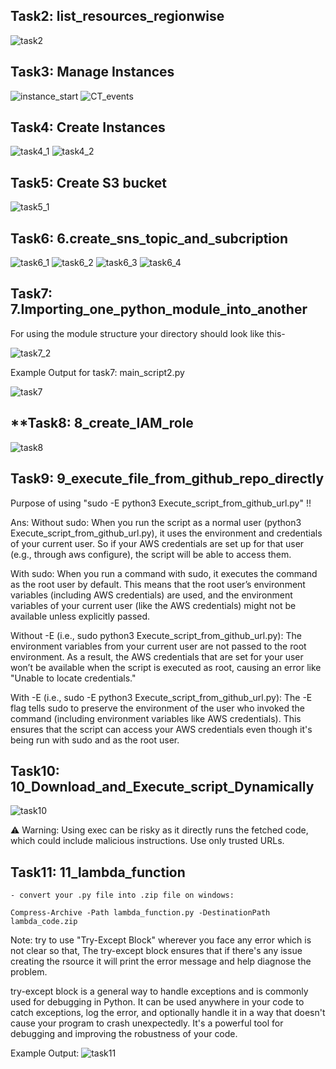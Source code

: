 
## **Task2: list_resources_regionwise**

![task2](images/task2_op.png)

## **Task3: Manage Instances**

![instance_start](images/instance_start.png)
![CT_events](images/CT_event_history.png)

## **Task4: Create Instances**

![task4_1](images/task4_1.png)
![task4_2](images/task4_2.png)

## **Task5: Create S3 bucket**

![task5_1](images/task5_1.png)

## **Task6: 6.create_sns_topic_and_subcription**

![task6_1](images/task6_1.png)
![task6_2](images/task6_2.png)
![task6_3](images/task6_3.png)
![task6_4](images/task6_4.png)

## **Task7: 7.Importing_one_python_module_into_another**
For using the module structure your directory should look like this-

![task7_2](images/task7_2.png)

Example Output for task7: main_script2.py

![task7](images/task7_1.png)

## **Task8: 8_create_IAM_role

![task8](images/task8_1.png)

## **Task9: 9_execute_file_from_github_repo_directly**

Purpose of using "sudo -E python3 Execute_script_from_github_url.py" !!

Ans:
Without sudo: When you run the script as a normal user (python3 Execute_script_from_github_url.py), it uses the environment and credentials of your current user. So if your AWS credentials are set up for that user (e.g., through aws configure), the script will be able to access them.

With sudo: When you run a command with sudo, it executes the command as the root user by default. This means that the root user’s environment variables (including AWS credentials) are used, and the environment variables of your current user (like the AWS credentials) might not be available unless explicitly passed.

Without -E (i.e., sudo python3 Execute_script_from_github_url.py): The environment variables from your current user are not passed to the root environment. As a result, the AWS credentials that are set for your user won’t be available when the script is executed as root, causing an error like "Unable to locate credentials."

With -E (i.e., sudo -E python3 Execute_script_from_github_url.py): The -E flag tells sudo to preserve the environment of the user who invoked the command (including environment variables like AWS credentials). This ensures that the script can access your AWS credentials even though it's being run with sudo and as the root user.


## **Task10: 10_Download_and_Execute_script_Dynamically**

![task10](images/task10_1.png)

⚠️ Warning: Using exec can be risky as it directly runs the fetched code, which could include malicious instructions. Use only trusted URLs.


## **Task11: 11_lambda_function**

    - convert your .py file into .zip file on windows:

    Compress-Archive -Path lambda_function.py -DestinationPath lambda_code.zip              

Note: try to use "Try-Except Block" wherever you face any error which is not clear so that, The try-except block ensures that if there's any issue creating the rsource it will print the error message and help diagnose the problem.

try-except block is a general way to handle exceptions and is commonly used for debugging in Python. It can be used anywhere in your code to catch exceptions, log the error, and optionally handle it in a way that doesn't cause your program to crash unexpectedly. It's a powerful tool for debugging and improving the robustness of your code.

Example Output:
![task11](images/task11_1.png)


